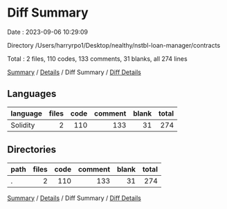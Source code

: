 # Diff Summary

Date : 2023-09-06 10:29:09

Directory /Users/harryrpo1/Desktop/nealthy/nstbl-loan-manager/contracts

Total : 2 files,  110 codes, 133 comments, 31 blanks, all 274 lines

[Summary](results.md) / [Details](details.md) / Diff Summary / [Diff Details](diff-details.md)

## Languages
| language | files | code | comment | blank | total |
| :--- | ---: | ---: | ---: | ---: | ---: |
| Solidity | 2 | 110 | 133 | 31 | 274 |

## Directories
| path | files | code | comment | blank | total |
| :--- | ---: | ---: | ---: | ---: | ---: |
| . | 2 | 110 | 133 | 31 | 274 |

[Summary](results.md) / [Details](details.md) / Diff Summary / [Diff Details](diff-details.md)